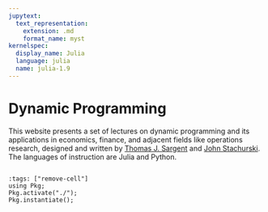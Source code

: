 ```yaml
---
jupytext:
  text_representation:
    extension: .md
    format_name: myst
kernelspec:
  display_name: Julia
  language: julia
  name: julia-1.9
---
```


# Dynamic Programming

This website presents a set of lectures on dynamic programming and its applications in economics, finance, and adjacent fields like operations research, designed and written by [Thomas J. Sargent](http://www.tomsargent.com/) and [John Stachurski](http://johnstachurski.net/). The languages of instruction are Julia and Python.

```{tableofcontents}
```

```{code-cell} julia-1.9
:tags: ["remove-cell"]
using Pkg;
Pkg.activate("./");
Pkg.instantiate();
```